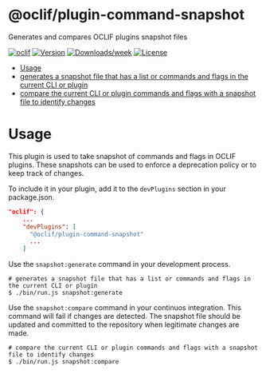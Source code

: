 # @oclif/plugin-command-snapshot

Generates and compares OCLIF plugins snapshot files

[![oclif](https://img.shields.io/badge/cli-oclif-brightgreen.svg)](https://oclif.io)
[![Version](https://img.shields.io/npm/v/@oclif/plugin-command-snapshot.svg)](https://npmjs.org/package/@oclif/plugin-command-snapshot)
[![Downloads/week](https://img.shields.io/npm/dw/@oclif/plugin-command-snapshot.svg)](https://npmjs.org/package/@oclif/plugin-command-snapshot)
[![License](https://img.shields.io/npm/l/@oclif/plugin-command-snapshot.svg)](https://github.com/nramyasri-sf/@oclif/plugin-command-snapshot/blob/main/package.json)

<!-- toc -->

- [Usage](#usage)
- [generates a snapshot file that has a list or commands and flags in the current CLI or plugin](#generates-a-snapshot-file-that-has-a-list-or-commands-and-flags-in-the-current-cli-or-plugin)
- [compare the current CLI or plugin commands and flags with a snapshot file to identify changes](#compare-the-current-cli-or-plugin-commands-and-flags-with-a-snapshot-file-to-identify-changes)
<!-- tocstop -->

# Usage

This plugin is used to take snapshot of commands and flags in OCLIF plugins. These snapshots can be used to enforce a deprecation policy or to keep track of changes.

To include it in your plugin, add it to the `devPlugins` section in your package.json.

```json
"oclif": {
    ...
    "devPlugins": [
      "@oclif/plugin-command-snapshot"
      ...
    ]
```

Use the `snapshot:generate` command in your development process.

```sh-session
# generates a snapshot file that has a list or commands and flags in the current CLI or plugin
$ ./bin/run.js snapshot:generate
```

Use the `snapshot:compare` command in your continuos integration. This command will fail if changes are detected. The snapshot file should be updated and committed to the repository when legitimate changes are made.

```sh-session
# compare the current CLI or plugin commands and flags with a snapshot file to identify changes
$ ./bin/run.js snapshot:compare
```
